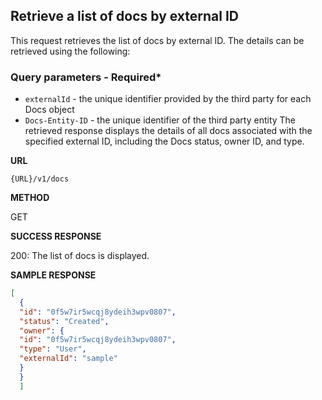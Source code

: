 ## Retrieve a list of docs by external ID

This request retrieves the list of docs by external ID. The details can be retrieved using the following:

### Query parameters - Required\*

- `externalId` - the unique identifier provided by the third party for each Docs object
- `Docs-Entity-ID` - the unique identifier of the third party entity
  The retrieved response displays the details of all docs associated with the specified external ID, including the Docs status, owner ID, and type.

**URL**

`{URL}/v1/docs`

**METHOD**

GET

**SUCCESS RESPONSE**

200: The list of docs is displayed.

**SAMPLE RESPONSE**

```JSON
[
  {
  "id": "0f5w7ir5wcqj8ydeih3wpv0807",
  "status": "Created",
  "owner": {
  "id": "0f5w7ir5wcqj8ydeih3wpv0807",
  "type": "User",
  "externalId": "sample"
  }
  }
  ]
```
